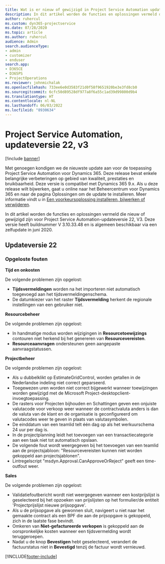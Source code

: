 ```yaml
---
title: Wat is er nieuw of gewijzigd in Project Service Automation updateversie 22, v3
description: In dit artikel worden de functies en oplossingen vermeld die beschikbaar zijn in Project Service Automation-updateversie 22, V3.
author: ruhercul
ms.custom: dyn365-projectservice
ms.date: 07/28/2020
ms.topic: article
ms.author: ruhercul
audience: Admin
search.audienceType:
- admin
- customizer
- enduser
search.app:
- D365CE
- D365PS
- ProjectOperations
ms.reviewer: johnmichalak
ms.openlocfilehash: 733ee6e0d3583f21d0f58f9651920be3e3fd8cb0
ms.sourcegitcommit: 6cfc50d89528df977a8f6a55c1ad39d99800d9b4
ms.translationtype: HT
ms.contentlocale: nl-NL
ms.lasthandoff: 06/03/2022
ms.locfileid: "8930634"
---
```

# <a name="project-service-automation-update-release-22-v3"></a>Project Service Automation, updateversie 22, v3

[!include [banner](../includes/psa-now-project-operations.md)]

Met genoegen kondigen we de nieuwste update aan voor de toepassing Project Service Automation voor Dynamics 365. Deze release bevat enkele belangrijke verbeteringen op gebied van kwaliteit, prestaties en bruikbaarheid. Deze versie is compatibel met Dynamics 365 9.x. Als u deze release wilt bijwerken, gaat u online naar het Beheercentrum voor Dynamics 365 en naar de pagina Oplossingen om de update te installeren. Meer informatie vindt u in [Een voorkeursoplossing installeren, bijwerken of verwijderen](/power-platform/admin/install-remove-preferred-solution).

In dit artikel worden de functies en oplossingen vermeld die nieuw of gewijzigd zijn voor Project Service Automation-updateversie 22, V3. Deze versie heeft buildnummer V 3.10.33.48 en is algemeen beschikbaar via een zelfupdate in juni 2020.

## <a name="update-release-22"></a>Updateversie 22

### <a name="bug-fixes"></a>Opgeloste fouten



**Tijd en onkosten**

De volgende problemen zijn opgelost:

- **Tijdsvermeldingen** worden na het importeren niet automatisch toegevoegd aan het tijdsvermeldingenschema.
- De datumkiezer van het raster **Tijdsvermelding** herkent de regionale instellingen van een gebruiker niet.

**Resourcebeheer**

De volgende problemen zijn opgelost:

- In handmatige modus worden wijzigingen in **Resourcetoewijzings** contouren niet herkend bij het genereren van **Resourcevereisten**.
- **Resourceaanvragen** ondersteunen geen aangepaste aanvraagstatussen.

**Projectbeheer**

De volgende problemen zijn opgelost:

- Als u dubbelklikt op EstimateGridControl, worden getallen in de Nederlandse indeling niet correct geparseerd.
- Toegewezen uren worden niet correct bijgewerkt wanneer toewijzingen worden gewijzigd met de Microsoft Project-desktopclient-invoegtoepassing.
- De rasters voor Projecten bijhouden en Schattingen geven een onjuiste valutacode voor verkoop weer wanneer de contractvaluta anders is dan de valuta van de klant en de organisatie is geconfigureerd om valutacodes weer te geven in plaats van valutasymbolen.
- De einddatum van een teamlid telt één dag op als het werkuurschema 24 uur per dag is.
- In de projectplanning leidt het toevoegen van een transactiecategorie aan een taak niet tot automatisch opslaan.
- De volgende fout wordt weergegeven bij het toevoegen van een teamlid aan de projectsjabloon: "Resourcevereisten kunnen niet worden gekoppeld aan projectsjablonen". 
- Lintregelscript "msdyn.Approval.CanApproveOrReject" geeft een time-outfout weer.

**Sales**

De volgende problemen zijn opgelost:

- Validatiefoutbericht wordt niet weergegeven wanneer een kostprijslijst is geselecteerd bij het opzoeken van prijslijsten op het formulier/de entiteit 'Projectprijslijst nieuwe prijsopgave'.
- Als u de prijsopgave als gewonnen sluit, navigeert u niet naar het gemaakte contract als een BPF die aan de prijsopgave is gekoppeld, zich in de laatste fase bevindt.
- Omkeren van **Niet-gefactureerde verkopen** is gekoppeld aan de oorspronkelijke kosten wanneer een tijdsvermelding wordt teruggeroepen.
- Nadat u de knop **Bevestigen** hebt geselecteerd, verandert de factuurstatus niet in **Bevestigd** tenzij de factuur wordt vernieuwd.


[!INCLUDE[footer-include](../includes/footer-banner.md)]
